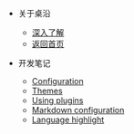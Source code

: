 
+ 关于桌沿

  + [深入了解](README.md)
  + [返回首页]()
+ 开发笔记  
  + [Configuration](configuration.md) 
  + [Themes](themes.md)  
  + [Using plugins](plugins.md)  
  + [Markdown configuration](markdown.md)  
  + [Language highlight](language-highlight.md)